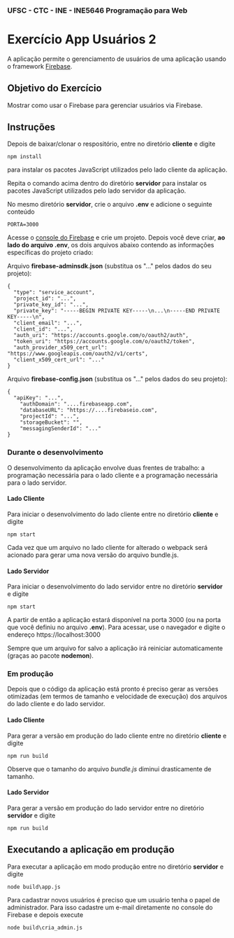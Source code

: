 ### UFSC - CTC - INE - INE5646 Programação para Web
# Exercício App Usuários 2

A aplicação permite o gerenciamento de usuários de uma aplicação usando o framework [Firebase](https://firebase.google.com/).


## Objetivo do Exercício
Mostrar como usar o Firebase para gerenciar usuários via Firebase.

## Instruções
Depois de baixar/clonar o respositório, entre no diretório **cliente** e digite

`npm install`

para instalar os pacotes JavaScript utilizados pelo lado cliente da aplicação.

Repita o comando acima dentro do diretório **servidor** para instalar os pacotes JavaScript utilizados pelo lado servidor da aplicação.

No mesmo diretório **servidor**,  crie o arquivo **.env** e adicione o seguinte conteúdo

```
PORTA=3000
```

Acesse o [console do Firebase](https://console.firebase.google.com) e crie um projeto. Depois você deve criar, **ao lado do arquivo .env**, os dois arquivos abaixo contendo as informações específicas do projeto criado:

Arquivo **firebase-adminsdk.json** (substitua os "..." pelos dados do seu projeto):

```
{
  "type": "service_account",
  "project_id": "...",
  "private_key_id": "...",
  "private_key": "-----BEGIN PRIVATE KEY-----\n...\n-----END PRIVATE KEY-----\n",
  "client_email": "...",
  "client_id": "...",
  "auth_uri": "https://accounts.google.com/o/oauth2/auth",
  "token_uri": "https://accounts.google.com/o/oauth2/token",
  "auth_provider_x509_cert_url": "https://www.googleapis.com/oauth2/v1/certs",
  "client_x509_cert_url": "..."
}
```  

Arquivo **firebase-config.json** (substitua os "..." pelos dados do seu projeto):

```
{
  "apiKey": "...",
    "authDomain": "....firebaseapp.com",
    "databaseURL": "https://....firebaseio.com",
    "projectId": "...",
    "storageBucket": "",
    "messagingSenderId": "..."
}
```

### Durante o desenvolvimento
O desenvolvimento da aplicação envolve duas frentes de trabalho: a programação necessária para o lado cliente e a programação necessária para o lado servidor.

#### Lado Cliente
Para iniciar o desenvolvimento do lado cliente entre no diretório **cliente** e digite

`npm start`

Cada vez que um arquivo no lado cliente for alterado o webpack será acionado para gerar uma nova versão do arquivo bundle.js.

#### Lado Servidor
Para iniciar o desenvolvimento do lado servidor entre no diretório **servidor** e digite

`npm start`

A partir de então a aplicação estará disponível na porta 3000 (ou na porta que você definiu no arquivo **.env**). Para acessar, use o navegador e digite o endereço https://localhost:3000 

Sempre que um arquivo for salvo a aplicação irá reiniciar automaticamente (graças ao pacote **nodemon**).


### Em produção

Depois que o código da aplicação está pronto é preciso gerar as versões otimizadas (em termos de tamanho e velocidade de execução) dos arquivos do lado cliente e do lado servidor.

#### Lado Cliente

Para gerar a versão em produção do lado cliente entre no diretório **cliente** e digite

`npm run build`

Observe que o tamanho do arquivo *bundle.js* diminui drasticamente de tamanho.

#### Lado Servidor

Para gerar a versão em produção do lado servidor entre no diretório **servidor** e digite

`npm run build`

## Executando a aplicação em produção
Para executar a aplicação em modo produção entre no diretório **servidor** e digite

`node build\app.js`

Para cadastrar novos usuários é preciso que um usuário tenha o papel de administrador. Para isso cadastre um e-mail diretamente no console do Firebase e depois execute

`node build\cria_admin.js`